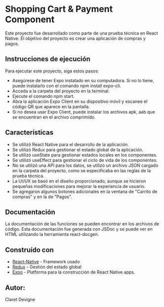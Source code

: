 # Shopping Cart & Payment Component
Este proyecto fue desarrollado como parte de una prueba técnica en React Native. El objetivo del proyecto es crear una aplicación de compras y pagos.

## Instrucciones de ejecución
Para ejecutar este proyecto, siga estos pasos:

- Asegúrese de tener Expo instalado en su computadora. Si no lo tiene, puede instalarlo con el comando npm install expo-cli.
- Acceda a la carpeta del proyecto en la terminal.
- Ejecute el comando npm start.
- Abra la aplicación Expo Client en su dispositivo móvil y escanee el código QR que aparece en la pantalla.
- Si no desea usar Expo Client, puede instalar los archivos apk, aab que se encuentran en el archivo comprimido.

## Características
- Se utilizó React Native para el desarrollo de la aplicación.
- Se utilizó Redux para gestionar el estado global de la aplicación.
- Se utilizó useState para gestionar estados locales en los componentes.
- Se utilizó useEffect para gestionar el ciclo de vida de los componentes.
- No se utilizó una API para los datos, se utilizó un archivo JSON cargado en la carpeta del proyecto, como se especificaba en las reglas de la prueba técnica.
- La UI/UX se basó en el diseño proporcionado, aunque se hicieron pequeñas modificaciones para mejorar la experiencia de usuario.
- Se agregaron algunos botones adicionales en la ventana de "Carrito de compras" y en la de "Pagos".

## Documentación
La documentación de las funciones se pueden encontrar en los archivos de código. Esta documentación fue generada con JSDoc y se puede ver en HTML utilizando la herramienta react-docgen.

## Construído con
- [React-Native](https://reactnative.dev/) - Framework usado
- [Redux](https://redux.js.org/) - Gestión del estado global
- [Expo](https://expo.io/) - Platforma para la construcción de React Native apps.

## Autor:
Claret Devigne